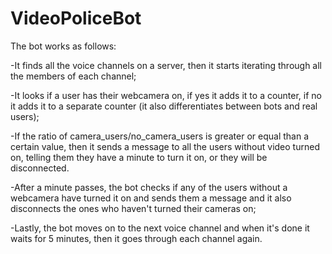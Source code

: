 # VideoPoliceBot
The bot works as follows:

-It finds all the voice channels on a server, then it starts iterating through all the members of each channel;

-It looks if a user has their webcamera on, if yes it adds it to a counter, if no it adds it to a separate counter (it also differentiates between bots and real users);

-If the ratio of camera_users/no_camera_users is greater or equal than a certain value, then it sends a message to all the users without video turned on, telling them they have a minute to turn it on, or they will be disconnected.

-After a minute passes, the bot checks if any of the users without a webcamera have turned it on and sends them a message and it also disconnects the ones who haven't turned their cameras on;

-Lastly, the bot moves on to the next voice channel and when it's done it waits for 5 minutes, then it goes through each channel again.
